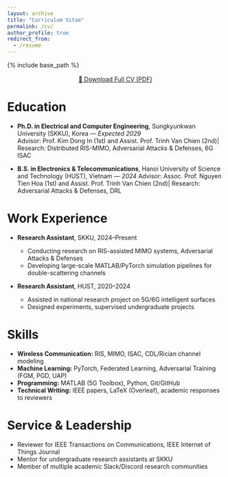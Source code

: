 ```yaml
---
layout: archive
title: "Curriculum Vitae"
permalink: /cv/
author_profile: true
redirect_from:
  - /resume
---
```


{% include base_path %}

<p style="text-align:center; margin: 1rem 0 2rem;">
  <a class="btn btn--primary btn--large"
     href="https://www.overleaf.com/read/mxhvvwvrkrsn?pdf=1"
     target="_blank" rel="noopener">
    📄 Download Full CV (PDF)
  </a>
</p>

Education
======
* **Ph.D. in Electrical and Computer Engineering**, Sungkyunkwan University (SKKU), Korea — *Expected 2029*  
  Advisor: Prof. Kim Dong In (1st) and Assist. Prof. Trinh Van Chien (2nd)| Research: Distributed RIS-MIMO, Adversarial Attacks & Defenses, 6G ISAC  

   
* **B.S. in Electronics & Telecommunications**, Hanoi University of Science and Technology (HUST), Vietnam  — *2024*
  Advisor: Assoc. Prof. Nguyen Tien Hoa (1st) and  Assist. Prof. Trinh Van Chien (2nd)| Research: Adversarial Attacks & Defenses, DRL


Work Experience
======
* **Research Assistant**, SKKU, 2024–Present  
  * Conducting research on RIS-assisted MIMO systems, Adversarial Attacks & Defenses
  * Developing large-scale MATLAB/PyTorch simulation pipelines for double-scattering channels  
 
* **Research Assistant**, HUST, 2020–2024 
  * Assisted in national research project on 5G/6G intelligent surfaces  
  * Designed experiments, supervised undergraduate projects  

Skills
======
* **Wireless Communication:** RIS, MIMO, ISAC, CDL/Rician channel modeling  
* **Machine Learning:** PyTorch, Federated Learning, Adversarial Training (FGM, PGD, UAP)  
* **Programming:** MATLAB (5G Toolbox), Python, Git/GitHub  
* **Technical Writing:** IEEE papers, LaTeX (Overleaf), academic responses to reviewers  

Service & Leadership
======
* Reviewer for IEEE Transactions on Communications, IEEE Internet of Things Journal  
* Mentor for undergraduate research assistants at SKKU  
* Member of multiple academic Slack/Discord research communities
